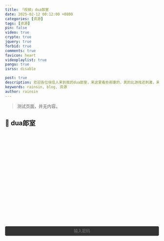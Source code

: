 ```yaml
---
title: 「视频」dua郎室
date: 2025-02-12 00:12:00 +0800
categories: [资源]
tags: [资源]
pin: false
video: true
crypto: true
jquery: true
forbid: true
comments: true
favicon: heart
videoplaylist: true
pangu: true
isrss: disable

post: true
description: 欢迎各位俏佳人来到我的dua郎室，来这里看些郝康的，真的比游戏还刺激，来我这里看一晚吧。
keywords: rainsin, blog, 资源
author: rainsin
---
```


<script src="/assets/post/video/video.js"></script>

<style>
details {
  width: 100%;
  margin: 0 auto;
  background: #282828;
  margin-bottom: 0.5rem;
  box-shadow: 0 0.1rem 1rem -0.5rem rgba(0, 0, 0, 0.4);
  border-radius: 5px;
  overflow: hidden;
}

summary {
    color:#fff;
  padding: 1rem;
  display: block;
  background: #333;
  padding-left: 2.2rem;
  position: relative;
  cursor: pointer;
  -webkit-user-select: none;
     -moz-user-select: none;
      -ms-user-select: none;
          user-select: none;
}

summary:before {
  content: "";
  border-width: 0.4rem;
  border-style: solid;
  border-color: transparent transparent transparent #fff;
  position: absolute;
  top: 1.3rem;
  left: 1rem;
  transform: rotate(0);
  transform-origin: 0.2rem 50%;
  transition: 0.25s transform ease;
}

/* THE MAGIC 🧙‍♀️ */
details[open] > summary:before {
  transform: rotate(90deg);
}

details summary::-webkit-details-marker {
  display: none;
}

details > ul {
  overflow-x: auto;
  display: grid;
  gap: 12px;
  padding-bottom: 1rem;
  padding-right: 28px;
  margin-bottom: 0;
  padding-top: 1rem;
  max-height: 20em;
  justify-content: center;
}

@media screen and (width <= 400px) {
    details > ul {
        grid-template-columns: 1fr !important;
    }
  }

details > ul li {
  list-style: none;
  color:#fff;
  margin: 4px !important;
  padding: 3px 8px !important;
  border-radius: 4px;
  border: 1px solid #5e616d;
  background: #47484c;
  cursor: pointer;
    text-align: center;
  transition: all 0.2s ease-out;
  height: 2.2em;
  justify-content: center;
  display: grid;
  margin: 0 !important;
  overflow: hidden;
}

details > ul li:hover {
  background: #1f2623;
}

.selected {
    background: #1f2623;
}

/* style input field text */

.middle{
  display: flex;
    margin: 0.5em auto;
    text-align: center;
}

/* Input field that looks like a button */
.email-field {
	width: 100%;
	display: inline-block;
	color: #fff;
	text-align: center;
	background-color: #333;
	padding: .6em 1.8em;
	border: none;
	cursor: pointer;
	outline: none;
	-webkit-border-radius: 4px;
	-moz-border-radius: 4px;
	border-radius: 4px;
	-webkit-transition: all .1s linear;
	-moz-transition: all .1s linear;
	transition: all .2s ease;
}
.email-field:hover {
	background-color: #343434;
}

/* after button is clicked */
.email-field.active {
	margin-right: 6px;
	outline: none;
	color: #fff;
	text-align: left;
	cursor: inherit;
}

/* Email submit button */
#subscribe-button {
  align-self: center;
	width: 35px;
	height: 35px;
	border: none;
	text-indent: -9999px;
	background: url(/assets/img/提交.svg) no-repeat;
	background-size: 13px;
	background-position: 0 1px;
	-webkit-transition: all .2s linear;
	-moz-transition: all .2s linear;
	transition: all .2s linear;
  
	cursor: pointer; /* for demo only */

	display: none;
}
#subscribe-button:hover {
	opacity: .33;
}

#subscribe-button.show {
	display: flex;
	background-size: 33px;
}

</style>

> 测试页面，并无内容。

## 💞 dua郎室

<div id="video-box" style="width: 100%;aspect-ratio: 1920 / 1080;margin:20px 0;"></div>

<div class="middle" id="middle">
<input type="password" value="" name="EMAIL" class="email-field" id="email-field" placeholder="输入密码">
<input type="submit" value="Subscribe" name="subscribe" id="subscribe-button" class="">
</div>

<div id="video-list-lock-box"></div>

<script>
$('#email-field').click(function () {
    $(this).addClass("active");
    $(this).attr('placeholder', '你不会真知道密码吧？');
    $('#subscribe-button').addClass("show");
});

$('#email-field').blur(function () {
    $(this).removeClass("active");
    $(this).attr('placeholder', '输入密码');
    $('#subscribe-button').removeClass("show");
});

$("#email-field").keypress(function (event) {
    if (event.which === 13) {
        if (isLoad) {
            Qmsg.success("点慢一点！奴家受不了啦！🌶")
        } else {
            send_message();
        }
    }
});

$('#subscribe-button').on("mousedown", () => {
    if (isLoad) {
        Qmsg.success("点慢一点！奴家受不了啦！🌶")
    } else {
        send_message();
    }
});
</script>
<script>
  const artss = new Artplayer({
    container: '#video-box',
    url: 'https://pans.rainsin.cn:2000/d/kk/%E5%BD%B1%E8%A7%86/%E5%89%A7%E9%9B%86/D%20%E6%89%93%E9%B8%A3%E7%8E%8B%E6%9B%B91566%EF%BC%882007%EF%BC%892K%E4%BF%AE%E5%A4%8D%E7%89%88%20%E5%85%A846%E9%9B%86/01.mp4',
    type: 'mp4',
    theme: "#2c9678",
    title: '第1集',
    flip: true,
    playbackRate: true,
    screenshot: true,
    hotkey: true,
    pip: true,
    mutex: true,
    fullscreen: true,
    fullscreenWeb: true,
    miniProgressBar: true,
    playsInline: true,
    setting: true,
    autoOrientation: true,
    plugins: [artplayerPlaylist({
        rebuildPlayer: false, // 换P时重建播放器，默认false
        onchanged: (art) => { // 换P后的回调函数
            console.log('Video Changed');
        },
        autoNext: true, // 自动播放下一P, 默认false
        showText: false, // 在控制栏显示文本，否则显示图标，默认为false
        playlist: [
            {
                title: "01集",
                url: "https://pans.rainsin.cn:2000/d/kk/%E5%BD%B1%E8%A7%86/%E5%89%A7%E9%9B%86/D%20%E6%89%93%E9%B8%A3%E7%8E%8B%E6%9B%B91566%EF%BC%882007%EF%BC%892K%E4%BF%AE%E5%A4%8D%E7%89%88%20%E5%85%A846%E9%9B%86/01.mp4"
            },
            {
                title: "02集",
                url: "https://pans.rainsin.cn:2000/d/kk/%E5%BD%B1%E8%A7%86/%E5%89%A7%E9%9B%86/D%20%E6%89%93%E9%B8%A3%E7%8E%8B%E6%9B%B91566%EF%BC%882007%EF%BC%892K%E4%BF%AE%E5%A4%8D%E7%89%88%20%E5%85%A846%E9%9B%86/02.mp4"
            },
            {
                title: "03集",
                url: "https://pans.rainsin.cn:2000/d/kk/%E5%BD%B1%E8%A7%86/%E5%89%A7%E9%9B%86/D%20%E6%89%93%E9%B8%A3%E7%8E%8B%E6%9B%B91566%EF%BC%882007%EF%BC%892K%E4%BF%AE%E5%A4%8D%E7%89%88%20%E5%85%A846%E9%9B%86/03.mp4"
            },
            {
                title: "04集",
                url: "https://pans.rainsin.cn:2000/d/kk/%E5%BD%B1%E8%A7%86/%E5%89%A7%E9%9B%86/D%20%E6%89%93%E9%B8%A3%E7%8E%8B%E6%9B%B91566%EF%BC%882007%EF%BC%892K%E4%BF%AE%E5%A4%8D%E7%89%88%20%E5%85%A846%E9%9B%86/04.mp4"
            },
            {
                title: "05集",
                url: "https://pans.rainsin.cn:2000/d/kk/%E5%BD%B1%E8%A7%86/%E5%89%A7%E9%9B%86/D%20%E6%89%93%E9%B8%A3%E7%8E%8B%E6%9B%B91566%EF%BC%882007%EF%BC%892K%E4%BF%AE%E5%A4%8D%E7%89%88%20%E5%85%A846%E9%9B%86/05.mp4"
            },
            {
                title: "06集",
                url: "https://pans.rainsin.cn:2000/d/kk/%E5%BD%B1%E8%A7%86/%E5%89%A7%E9%9B%86/D%20%E6%89%93%E9%B8%A3%E7%8E%8B%E6%9B%B91566%EF%BC%882007%EF%BC%892K%E4%BF%AE%E5%A4%8D%E7%89%88%20%E5%85%A846%E9%9B%86/06.mp4"
            },
            {
                title: "07集",
                url: "https://pans.rainsin.cn:2000/d/kk/%E5%BD%B1%E8%A7%86/%E5%89%A7%E9%9B%86/D%20%E6%89%93%E9%B8%A3%E7%8E%8B%E6%9B%B91566%EF%BC%882007%EF%BC%892K%E4%BF%AE%E5%A4%8D%E7%89%88%20%E5%85%A846%E9%9B%86/07.mp4"
            },
            {
                title: "08集",
                url: "https://pans.rainsin.cn:2000/d/kk/%E5%BD%B1%E8%A7%86/%E5%89%A7%E9%9B%86/D%20%E6%89%93%E9%B8%A3%E7%8E%8B%E6%9B%B91566%EF%BC%882007%EF%BC%892K%E4%BF%AE%E5%A4%8D%E7%89%88%20%E5%85%A846%E9%9B%86/08.mp4"
            },
            {
                title: "09集",
                url: "https://pans.rainsin.cn:2000/d/kk/%E5%BD%B1%E8%A7%86/%E5%89%A7%E9%9B%86/D%20%E6%89%93%E9%B8%A3%E7%8E%8B%E6%9B%B91566%EF%BC%882007%EF%BC%892K%E4%BF%AE%E5%A4%8D%E7%89%88%20%E5%85%A846%E9%9B%86/09.mp4"
            },
            {
                title: "10集",
                url: "https://pans.rainsin.cn:2000/d/kk/%E5%BD%B1%E8%A7%86/%E5%89%A7%E9%9B%86/D%20%E6%89%93%E9%B8%A3%E7%8E%8B%E6%9B%B91566%EF%BC%882007%EF%BC%892K%E4%BF%AE%E5%A4%8D%E7%89%88%20%E5%85%A846%E9%9B%86/10.mp4"
            },
            {
                title: "11集",
                url: "https://pans.rainsin.cn:2000/d/kk/%E5%BD%B1%E8%A7%86/%E5%89%A7%E9%9B%86/D%20%E6%89%93%E9%B8%A3%E7%8E%8B%E6%9B%B91566%EF%BC%882007%EF%BC%892K%E4%BF%AE%E5%A4%8D%E7%89%88%20%E5%85%A846%E9%9B%86/11.mp4"
            },
            {
                title: "12集",
                url: "https://pans.rainsin.cn:2000/d/kk/%E5%BD%B1%E8%A7%86/%E5%89%A7%E9%9B%86/D%20%E6%89%93%E9%B8%A3%E7%8E%8B%E6%9B%B91566%EF%BC%882007%EF%BC%892K%E4%BF%AE%E5%A4%8D%E7%89%88%20%E5%85%A846%E9%9B%86/12.mp4"
            },
            {
                title: "13集",
                url: "https://pans.rainsin.cn:2000/d/kk/%E5%BD%B1%E8%A7%86/%E5%89%A7%E9%9B%86/D%20%E6%89%93%E9%B8%A3%E7%8E%8B%E6%9B%B91566%EF%BC%882007%EF%BC%892K%E4%BF%AE%E5%A4%8D%E7%89%88%20%E5%85%A846%E9%9B%86/13.mp4"
            },
            {
                title: "14集",
                url: "https://pans.rainsin.cn:2000/d/kk/%E5%BD%B1%E8%A7%86/%E5%89%A7%E9%9B%86/D%20%E6%89%93%E9%B8%A3%E7%8E%8B%E6%9B%B91566%EF%BC%882007%EF%BC%892K%E4%BF%AE%E5%A4%8D%E7%89%88%20%E5%85%A846%E9%9B%86/14.mp4"
            },
            {
                title: "15集",
                url: "https://pans.rainsin.cn:2000/d/kk/%E5%BD%B1%E8%A7%86/%E5%89%A7%E9%9B%86/D%20%E6%89%93%E9%B8%A3%E7%8E%8B%E6%9B%B91566%EF%BC%882007%EF%BC%892K%E4%BF%AE%E5%A4%8D%E7%89%88%20%E5%85%A846%E9%9B%86/15.mp4"
            },
            {
                title: "16集",
                url: "https://pans.rainsin.cn:2000/d/kk/%E5%BD%B1%E8%A7%86/%E5%89%A7%E9%9B%86/D%20%E6%89%93%E9%B8%A3%E7%8E%8B%E6%9B%B91566%EF%BC%882007%EF%BC%892K%E4%BF%AE%E5%A4%8D%E7%89%88%20%E5%85%A846%E9%9B%86/16.mp4"
            },
            {
                title: "17集",
                url: "https://pans.rainsin.cn:2000/d/kk/%E5%BD%B1%E8%A7%86/%E5%89%A7%E9%9B%86/D%20%E6%89%93%E9%B8%A3%E7%8E%8B%E6%9B%B91566%EF%BC%882007%EF%BC%892K%E4%BF%AE%E5%A4%8D%E7%89%88%20%E5%85%A846%E9%9B%86/17.mp4"
            },
            {
                title: "18集",
                url: "https://pans.rainsin.cn:2000/d/kk/%E5%BD%B1%E8%A7%86/%E5%89%A7%E9%9B%86/D%20%E6%89%93%E9%B8%A3%E7%8E%8B%E6%9B%B91566%EF%BC%882007%EF%BC%892K%E4%BF%AE%E5%A4%8D%E7%89%88%20%E5%85%A846%E9%9B%86/18.mp4"
            },
            {
                title: "19集",
                url: "https://pans.rainsin.cn:2000/d/kk/%E5%BD%B1%E8%A7%86/%E5%89%A7%E9%9B%86/D%20%E6%89%93%E9%B8%A3%E7%8E%8B%E6%9B%B91566%EF%BC%882007%EF%BC%892K%E4%BF%AE%E5%A4%8D%E7%89%88%20%E5%85%A846%E9%9B%86/19.mp4"
            },
            {
                title: "20集",
                url: "https://pans.rainsin.cn:2000/d/kk/%E5%BD%B1%E8%A7%86/%E5%89%A7%E9%9B%86/D%20%E6%89%93%E9%B8%A3%E7%8E%8B%E6%9B%B91566%EF%BC%882007%EF%BC%892K%E4%BF%AE%E5%A4%8D%E7%89%88%20%E5%85%A846%E9%9B%86/20.mp4"
            },
            {
                title: "21集",
                url: "https://pans.rainsin.cn:2000/d/kk/%E5%BD%B1%E8%A7%86/%E5%89%A7%E9%9B%86/D%20%E6%89%93%E9%B8%A3%E7%8E%8B%E6%9B%B91566%EF%BC%882007%EF%BC%892K%E4%BF%AE%E5%A4%8D%E7%89%88%20%E5%85%A846%E9%9B%86/21.mp4"
            },
            {
                title: "22集",
                url: "https://pans.rainsin.cn:2000/d/kk/%E5%BD%B1%E8%A7%86/%E5%89%A7%E9%9B%86/D%20%E6%89%93%E9%B8%A3%E7%8E%8B%E6%9B%B91566%EF%BC%882007%EF%BC%892K%E4%BF%AE%E5%A4%8D%E7%89%88%20%E5%85%A846%E9%9B%86/22.mp4"
            },
            {
                title: "23集",
                url: "https://pans.rainsin.cn:2000/d/kk/%E5%BD%B1%E8%A7%86/%E5%89%A7%E9%9B%86/D%20%E6%89%93%E9%B8%A3%E7%8E%8B%E6%9B%B91566%EF%BC%882007%EF%BC%892K%E4%BF%AE%E5%A4%8D%E7%89%88%20%E5%85%A846%E9%9B%86/23.mp4"
            },
            {
                title: "24集",
                url: "https://pans.rainsin.cn:2000/d/kk/%E5%BD%B1%E8%A7%86/%E5%89%A7%E9%9B%86/D%20%E6%89%93%E9%B8%A3%E7%8E%8B%E6%9B%B91566%EF%BC%882007%EF%BC%892K%E4%BF%AE%E5%A4%8D%E7%89%88%20%E5%85%A846%E9%9B%86/24.mp4"
            },
            {
                title: "25集",
                url: "https://pans.rainsin.cn:2000/d/kk/%E5%BD%B1%E8%A7%86/%E5%89%A7%E9%9B%86/D%20%E6%89%93%E9%B8%A3%E7%8E%8B%E6%9B%B91566%EF%BC%882007%EF%BC%892K%E4%BF%AE%E5%A4%8D%E7%89%88%20%E5%85%A846%E9%9B%86/25.mp4"
            },
            {
                title: "26集",
                url: "https://pans.rainsin.cn:2000/d/kk/%E5%BD%B1%E8%A7%86/%E5%89%A7%E9%9B%86/D%20%E6%89%93%E9%B8%A3%E7%8E%8B%E6%9B%B91566%EF%BC%882007%EF%BC%892K%E4%BF%AE%E5%A4%8D%E7%89%88%20%E5%85%A846%E9%9B%86/26.mp4"
            },
            {
                title: "27集",
                url: "https://pans.rainsin.cn:2000/d/kk/%E5%BD%B1%E8%A7%86/%E5%89%A7%E9%9B%86/D%20%E6%89%93%E9%B8%A3%E7%8E%8B%E6%9B%B91566%EF%BC%882007%EF%BC%892K%E4%BF%AE%E5%A4%8D%E7%89%88%20%E5%85%A846%E9%9B%86/27.mp4"
            },
            {
                title: "28集",
                url: "https://pans.rainsin.cn:2000/d/kk/%E5%BD%B1%E8%A7%86/%E5%89%A7%E9%9B%86/D%20%E6%89%93%E9%B8%A3%E7%8E%8B%E6%9B%B91566%EF%BC%882007%EF%BC%892K%E4%BF%AE%E5%A4%8D%E7%89%88%20%E5%85%A846%E9%9B%86/28.mp4"
            },
            {
                title: "29集",
                url: "https://pans.rainsin.cn:2000/d/kk/%E5%BD%B1%E8%A7%86/%E5%89%A7%E9%9B%86/D%20%E6%89%93%E9%B8%A3%E7%8E%8B%E6%9B%B91566%EF%BC%882007%EF%BC%892K%E4%BF%AE%E5%A4%8D%E7%89%88%20%E5%85%A846%E9%9B%86/29.mp4"
            },
            {
                title: "30集",
                url: "https://pans.rainsin.cn:2000/d/kk/%E5%BD%B1%E8%A7%86/%E5%89%A7%E9%9B%86/D%20%E6%89%93%E9%B8%A3%E7%8E%8B%E6%9B%B91566%EF%BC%882007%EF%BC%892K%E4%BF%AE%E5%A4%8D%E7%89%88%20%E5%85%A846%E9%9B%86/30.mp4"
            },
            {
                title: "31集",
                url: "https://pans.rainsin.cn:2000/d/kk/%E5%BD%B1%E8%A7%86/%E5%89%A7%E9%9B%86/D%20%E6%89%93%E9%B8%A3%E7%8E%8B%E6%9B%B91566%EF%BC%882007%EF%BC%892K%E4%BF%AE%E5%A4%8D%E7%89%88%20%E5%85%A846%E9%9B%86/31.mp4"
            },
            {
                title: "32集",
                url: "https://pans.rainsin.cn:2000/d/kk/%E5%BD%B1%E8%A7%86/%E5%89%A7%E9%9B%86/D%20%E6%89%93%E9%B8%A3%E7%8E%8B%E6%9B%B91566%EF%BC%882007%EF%BC%892K%E4%BF%AE%E5%A4%8D%E7%89%88%20%E5%85%A846%E9%9B%86/32.mp4"
            },
            {
                title: "33集",
                url: "https://pans.rainsin.cn:2000/d/kk/%E5%BD%B1%E8%A7%86/%E5%89%A7%E9%9B%86/D%20%E6%89%93%E9%B8%A3%E7%8E%8B%E6%9B%B91566%EF%BC%882007%EF%BC%892K%E4%BF%AE%E5%A4%8D%E7%89%88%20%E5%85%A846%E9%9B%86/33.mp4"
            },
            {
                title: "34集",
                url: "https://pans.rainsin.cn:2000/d/kk/%E5%BD%B1%E8%A7%86/%E5%89%A7%E9%9B%86/D%20%E6%89%93%E9%B8%A3%E7%8E%8B%E6%9B%B91566%EF%BC%882007%EF%BC%892K%E4%BF%AE%E5%A4%8D%E7%89%88%20%E5%85%A846%E9%9B%86/34.mp4"
            },
            {
                title: "35集",
                url: "https://pans.rainsin.cn:2000/d/kk/%E5%BD%B1%E8%A7%86/%E5%89%A7%E9%9B%86/D%20%E6%89%93%E9%B8%A3%E7%8E%8B%E6%9B%B91566%EF%BC%882007%EF%BC%892K%E4%BF%AE%E5%A4%8D%E7%89%88%20%E5%85%A846%E9%9B%86/35.mp4"
            },
            {
                title: "36集",
                url: "https://pans.rainsin.cn:2000/d/kk/%E5%BD%B1%E8%A7%86/%E5%89%A7%E9%9B%86/D%20%E6%89%93%E9%B8%A3%E7%8E%8B%E6%9B%B91566%EF%BC%882007%EF%BC%892K%E4%BF%AE%E5%A4%8D%E7%89%88%20%E5%85%A846%E9%9B%86/36.mp4"
            },
            {
                title: "37集",
                url: "https://pans.rainsin.cn:2000/d/kk/%E5%BD%B1%E8%A7%86/%E5%89%A7%E9%9B%86/D%20%E6%89%93%E9%B8%A3%E7%8E%8B%E6%9B%B91566%EF%BC%882007%EF%BC%892K%E4%BF%AE%E5%A4%8D%E7%89%88%20%E5%85%A846%E9%9B%86/37.mp4"
            },
            {
                title: "38集",
                url: "https://pans.rainsin.cn:2000/d/kk/%E5%BD%B1%E8%A7%86/%E5%89%A7%E9%9B%86/D%20%E6%89%93%E9%B8%A3%E7%8E%8B%E6%9B%B91566%EF%BC%882007%EF%BC%892K%E4%BF%AE%E5%A4%8D%E7%89%88%20%E5%85%A846%E9%9B%86/38.mp4"
            },
            {
                title: "39集",
                url: "https://pans.rainsin.cn:2000/d/kk/%E5%BD%B1%E8%A7%86/%E5%89%A7%E9%9B%86/D%20%E6%89%93%E9%B8%A3%E7%8E%8B%E6%9B%B91566%EF%BC%882007%EF%BC%892K%E4%BF%AE%E5%A4%8D%E7%89%88%20%E5%85%A846%E9%9B%86/39.mp4"
            },
            {
                title: "40集",
                url: "https://pans.rainsin.cn:2000/d/kk/%E5%BD%B1%E8%A7%86/%E5%89%A7%E9%9B%86/D%20%E6%89%93%E9%B8%A3%E7%8E%8B%E6%9B%B91566%EF%BC%882007%EF%BC%892K%E4%BF%AE%E5%A4%8D%E7%89%88%20%E5%85%A846%E9%9B%86/40.mp4"
            },
            {
                title: "41集",
                url: "https://pans.rainsin.cn:2000/d/kk/%E5%BD%B1%E8%A7%86/%E5%89%A7%E9%9B%86/D%20%E6%89%93%E9%B8%A3%E7%8E%8B%E6%9B%B91566%EF%BC%882007%EF%BC%892K%E4%BF%AE%E5%A4%8D%E7%89%88%20%E5%85%A846%E9%9B%86/41.mp4"
            },
            {
                title: "42集",
                url: "https://pans.rainsin.cn:2000/d/kk/%E5%BD%B1%E8%A7%86/%E5%89%A7%E9%9B%86/D%20%E6%89%93%E9%B8%A3%E7%8E%8B%E6%9B%B91566%EF%BC%882007%EF%BC%892K%E4%BF%AE%E5%A4%8D%E7%89%88%20%E5%85%A846%E9%9B%86/42.mp4"
            },
            {
                title: "43集",
                url: "https://pans.rainsin.cn:2000/d/kk/%E5%BD%B1%E8%A7%86/%E5%89%A7%E9%9B%86/D%20%E6%89%93%E9%B8%A3%E7%8E%8B%E6%9B%B91566%EF%BC%882007%EF%BC%892K%E4%BF%AE%E5%A4%8D%E7%89%88%20%E5%85%A846%E9%9B%86/43.mp4"
            },
            {
                title: "44集",
                url: "https://pans.rainsin.cn:2000/d/kk/%E5%BD%B1%E8%A7%86/%E5%89%A7%E9%9B%86/D%20%E6%89%93%E9%B8%A3%E7%8E%8B%E6%9B%B91566%EF%BC%882007%EF%BC%892K%E4%BF%AE%E5%A4%8D%E7%89%88%20%E5%85%A846%E9%9B%86/44.mp4"
            },
            {
                title: "45集",
                url: "https://pans.rainsin.cn:2000/d/kk/%E5%BD%B1%E8%A7%86/%E5%89%A7%E9%9B%86/D%20%E6%89%93%E9%B8%A3%E7%8E%8B%E6%9B%B91566%EF%BC%882007%EF%BC%892K%E4%BF%AE%E5%A4%8D%E7%89%88%20%E5%85%A846%E9%9B%86/45.mp4"
            },
            {
                title: "46集",
                url: "https://pans.rainsin.cn:2000/d/kk/%E5%BD%B1%E8%A7%86/%E5%89%A7%E9%9B%86/D%20%E6%89%93%E9%B8%A3%E7%8E%8B%E6%9B%B91566%EF%BC%882007%EF%BC%892K%E4%BF%AE%E5%A4%8D%E7%89%88%20%E5%85%A846%E9%9B%86/46.mp4"
            }
        ]
    })]
},function onReady(art) {this.pause()});
</script>
